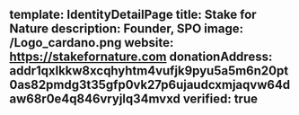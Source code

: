 template: IdentityDetailPage
title: Stake for Nature
description: Founder, SPO
image: /Logo_cardano.png
website: https://stakefornature.com
donationAddress: addr1qxlkkw8xcqhyhtm4vufjk9pyu5a5m6n20pt0as82pmdg3t35gfp0vk27p6ujaudcxmjaqvw64daw68r0e4q846vryjlq34mvxd
verified: true
---
